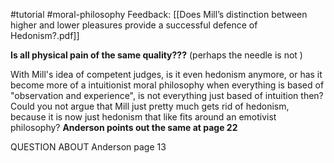 #tutorial #moral-philosophy
Feedback: [[Does Mill’s distinction between higher and lower pleasures provide a successful defence of Hedonism?.pdf]]

**Is all physical pain of the same quality???** (perhaps the needle is not  )



With Mill's idea of competent judges, is it even hedonism anymore, or has it become more of a intuitionist moral philosophy when everything is based of "observation and experience", is not everything just based of intuition then? Could you not argue that Mill just pretty much gets rid of hedonism, because it is now just hedonism that like fits around an emotivist philosophy?
**Anderson points out the same at page 22**

QUESTION ABOUT Anderson page 13



